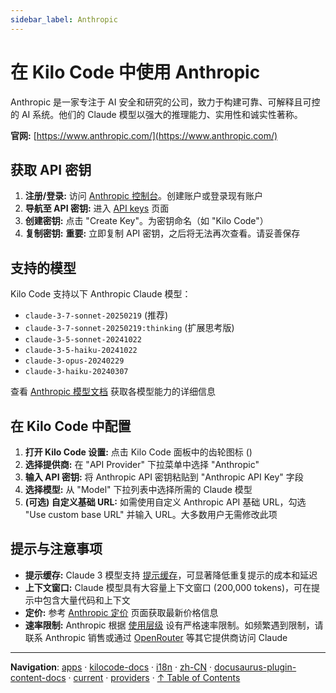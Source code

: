 ```yaml
---
sidebar_label: Anthropic
---
```


# 在 Kilo Code 中使用 Anthropic

Anthropic 是一家专注于 AI 安全和研究的公司，致力于构建可靠、可解释且可控的 AI 系统。他们的 Claude 模型以强大的推理能力、实用性和诚实性著称。

**官网:** [https://www.anthropic.com/](https://www.anthropic.com/)

## 获取 API 密钥

1. **注册/登录:** 访问 [Anthropic 控制台](https://console.anthropic.com/)。创建账户或登录现有账户
2. **导航至 API 密钥:** 进入 [API keys](https://console.anthropic.com/settings/keys) 页面
3. **创建密钥:** 点击 "Create Key"。为密钥命名（如 "Kilo Code"）
4. **复制密钥:** **重要:** 立即复制 API 密钥，之后将无法再次查看。请妥善保存

## 支持的模型

Kilo Code 支持以下 Anthropic Claude 模型：

- `claude-3-7-sonnet-20250219` (推荐)
- `claude-3-7-sonnet-20250219:thinking` (扩展思考版)
- `claude-3-5-sonnet-20241022`
- `claude-3-5-haiku-20241022`
- `claude-3-opus-20240229`
- `claude-3-haiku-20240307`

查看 [Anthropic 模型文档](https://docs.anthropic.com/en/docs/about-claude/models) 获取各模型能力的详细信息

## 在 Kilo Code 中配置

1. **打开 Kilo Code 设置:** 点击 Kilo Code 面板中的齿轮图标 (<Codicon name="gear" />)
2. **选择提供商:** 在 "API Provider" 下拉菜单中选择 "Anthropic"
3. **输入 API 密钥:** 将 Anthropic API 密钥粘贴到 "Anthropic API Key" 字段
4. **选择模型:** 从 "Model" 下拉列表中选择所需的 Claude 模型
5. **(可选) 自定义基础 URL:** 如需使用自定义 Anthropic API 基础 URL，勾选 "Use custom base URL" 并输入 URL。大多数用户无需修改此项

## 提示与注意事项

- **提示缓存:** Claude 3 模型支持 [提示缓存](https://docs.anthropic.com/en/docs/build-with-claude/prompt-caching)，可显著降低重复提示的成本和延迟
- **上下文窗口:** Claude 模型具有大容量上下文窗口 (200,000 tokens)，可在提示中包含大量代码和上下文
- **定价:** 参考 [Anthropic 定价](https://www.anthropic.com/pricing) 页面获取最新价格信息
- **速率限制:** Anthropic 根据 [使用层级](https://docs.anthropic.com/en/api/rate-limits#requirements-to-advance-tier) 设有严格速率限制。如频繁遇到限制，请联系 Anthropic 销售或通过 [OpenRouter](/providers/openrouter) 等其它提供商访问 Claude

---

**Navigation**: [apps](../../../../../../../apps/) · [kilocode-docs](../../../../../../apps/kilocode-docs/) · [i18n](../../../../../apps/kilocode-docs/i18n/) · [zh-CN](../../../../apps/kilocode-docs/i18n/zh-CN/) · [docusaurus-plugin-content-docs](../../../apps/kilocode-docs/i18n/zh-CN/docusaurus-plugin-content-docs/) · [current](../../apps/kilocode-docs/i18n/zh-CN/docusaurus-plugin-content-docs/current/) · [providers](../apps/kilocode-docs/i18n/zh-CN/docusaurus-plugin-content-docs/current/providers/) · [↑ Table of Contents](#anthropic)
